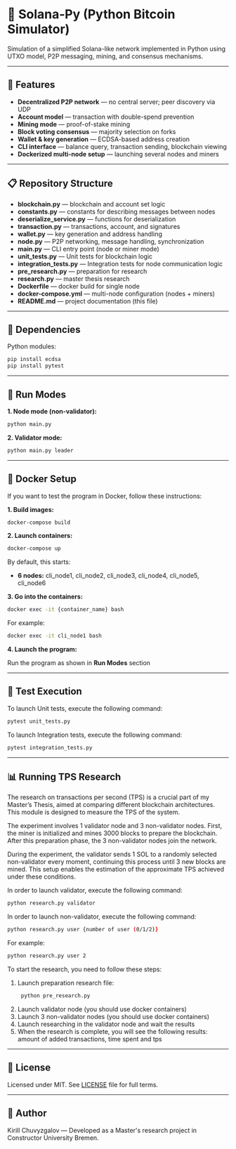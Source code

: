 # 🧱 Solana‑Py (Python Bitcoin Simulator)

Simulation of a simplified Solana-like network implemented in Python using UTXO model, P2P messaging, mining, and consensus mechanisms.

---

## 🚀 Features

- **Decentralized P2P network** — no central server; peer discovery via UDP
- **Account model** — transaction with double-spend prevention
- **Mining mode** — proof-of-stake mining
- **Block voting consensus** — majority selection on forks
- **Wallet & key generation** — ECDSA-based address creation
- **CLI interface** — balance query, transaction sending, blockchain viewing
- **Dockerized multi-node setup** — launching several nodes and miners

---

## 📋 Repository Structure

- **blockchain.py** — blockchain and account set logic  
- **constants.py** — constants for describing messages between nodes  
- **deserialize_service.py** — functions for deserialization  
- **transaction.py** — transactions, account, and signatures 
- **wallet.py** — key generation and address handling  
- **node.py** — P2P networking, message handling, synchronization  
- **main.py** — CLI entry point (node or miner mode)
- **unit_tests.py** — Unit tests for blockchain logic
- **integration_tests.py** — Integration tests for node communication logic
- **pre_research.py** — preparation for research
- **research.py** — master thesis research
- **Dockerfile** — docker build for single node  
- **docker-compose.yml** — multi-node configuration (nodes + miners)  
- **README.md** — project documentation (this file)  


---

## 🧩 Dependencies

Python modules:

```bash
pip install ecdsa
pip install pytest
```


---

## 🚀 Run Modes

**1. Node mode (non-validator):**

```bash
python main.py
```

**2. Validator mode:**

```bash
python main.py leader
```


---

## 🐳 Docker Setup

If you want to test the program in Docker, follow these instructions:  

**1. Build images:**

```bash
docker-compose build
```

**2. Launch containers:**

```bash
docker-compose up
```

By default, this starts:

- **6 nodes:** cli_node1, cli_node2, cli_node3, cli_node4, cli_node5, cli_node6

**3. Go into the containers:**

```bash
docker exec -it {container_name} bash
```

For example:

```bash
docker exec -it cli_node1 bash
```

**4. Launch the program:**

Run the program as shown in **Run Modes** section


---

## 🧪 Test Execution 

To launch Unit tests, execute the following command:


```bash
pytest unit_tests.py
```

To launch Integration tests, execute the following command:


```bash
pytest integration_tests.py
```


---

## 📊 Running TPS Research

The research on transactions per second (TPS) is a crucial part of my Master’s Thesis, aimed at comparing different blockchain architectures. This module is designed to measure the TPS of the system.  

The experiment involves 1 validator node and 3 non-validator nodes. First, the miner is initialized and mines 3000 blocks to prepare the blockchain. After this preparation phase, the 3 non-validator nodes join the network.  

During the experiment, the validator sends 1 SOL to a randomly selected non-validator every moment, continuing this process until 3 new blocks are mined. This setup enables the estimation of the approximate TPS achieved under these conditions.  

In order to launch validator, execute the following command:

```bash
python research.py validator
```

In order to launch non-validator, execute the following command:

```bash
python research.py user {number of user (0/1/2)}
```

For example:

```bash
python research.py user 2
```

To start the research, you need to follow these steps:  

1. Launch preparation research file:
   ```bash
    python pre_research.py
    ```
2. Launch validator node (you should use docker containers)  
3. Launch 3 non-validator nodes (you should use docker containers)  
5. Launch researching in the validator node and wait the results  
6. When the research is complete, you will see the following results: amount of added transactions, time spent and tps


---

## 📄 License

Licensed under MIT. See [LICENSE](./LICENSE) file for full terms.


---

## 🤝 Author

Kirill Chuvyzgalov — Developed as a Master's research project in Constructor University Bremen.
